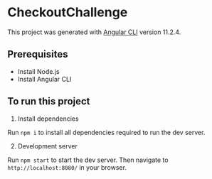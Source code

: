 # CheckoutChallenge

This project was generated with [Angular CLI](https://github.com/angular/angular-cli) version 11.2.4.

## Prerequisites
- Install Node.js
- Install Angular CLI

## To run this project
1. Install dependencies

Run `npm i` to install all dependencies required to run the dev server.

2. Development server

Run `npm start` to start the dev server. Then navigate to `http://localhost:8080/` in your browser.
